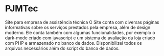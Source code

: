# PJMTec
Site para empresa de assistência técnica
O Site conta com diversas páginas informativas sobre os serviços prestados pela empresa, além de design moderno.
Ele conta também com algumas funcionalidades, por exemplo o dark-mode criado com javascript e um sistema de avaliação da loja criado com PHP e armazenado no banco de dados.
Disponibilizei todos os arquivos necessários além do script do banco de dados.
